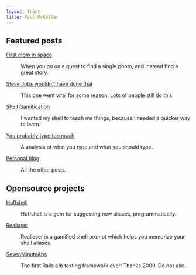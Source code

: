 ```yaml
---
layout: front
title: Paul McKellar
---
```

<div class="row">
  <div class="col-sm topic-section">
    <h2>
      Featured posts
    </h2>
    <dl>
      <dt>
        <a href="http://paulmckellar.com/first-mom-in-space">First mom in space</a>
      </dt>
      <dd>
        <p>
          When you go on a quest to find a single photo, and instead find a great story.
        </p>
      </dd>
      <dt>
        <a href="http://paulmckellar.com/steve-jobs-wouldnt-have-done-that">Steve Jobs wouldn't have done that</a>
      </dt>
      <dd>
        <p>
          This one went viral for some reason. Lots of people still do this.
        </p>
      </dd>
      <dt>
        <a href="http://paulmckellar.com/shell-gamification">Shell Gamification</a>
      </dt>
      <dd>
        <p>
          I wanted my shell to teach me things, because I needed a quicker way to learn.
        </p>
      </dd>
      <dt>
        <a href="http://paulmckellar.com/huffshell">You probably type too much</a>
      </dt>
      <dd>
        <p>
          A analysis of what you type and what you should type.
        </p>
      </dd>
      <dt>
        <a href="http://paulmckellar.com/blog">Personal blog</a>
      </dt>
      <dd>
        <p>
          All the other posts.
        </p>
      </dd>
    </dl>
  </div>
</div>

<div class="row">
  <div class="col-sm topic-section">
    <h2>
      Opensource projects
    </h2>
    <dl>
      <dt>
        <a href="https://github.com/paulmars/huffshell">Huffshell</a>
      </dt>
      <dd>
        <p>
          Huffshell is a gem for suggesting new aliases, programmatically.
        </p>
      </dd>
      <dt>
        <a href="https://github.com/paulmars/realiaser">Realiaser</a>
      </dt>
      <dd>
        <p>
          Realiaser is a gamified shell prompt which helps you memorize your shell aliases.
        </p>
      </dd>
      <dt>
        <a href="https://github.com/paulmars/seven_minute_abs">SevenMinuteAbs</a>
      </dt>
      <dd>
        <p>
          The first Rails a/b testing framework ever! Thanks 2009. Do not use.
        </p>
      </dd>
    </dl>
  </div>
</div>

